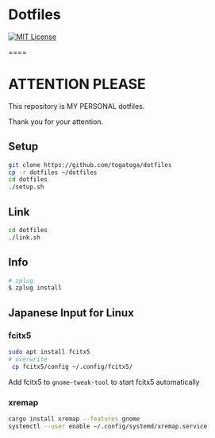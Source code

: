 
# Dotfiles

[![MIT License](http://img.shields.io/badge/license-MIT-blue.svg?style=flat-square)](https://github.com/tcnksm/dotfiles/blob/master/LICENCE)

====

# ATTENTION PLEASE

This repository is MY PERSONAL dotfiles.

Thank you for your attention.

## Setup

```bash
git clone https://github.com/togatoga/dotfiles
cp -r dotfiles ~/dotfiles
cd dotfiles
./setup.sh
```

## Link

```bash
cd dotfiles
./link.sh
```

## Info

```bash
# zplug
$ zplug install
```

## Japanese Input for Linux

### fcitx5

```bash
sudo apt install fcitx5
# overwrite
 cp fcitx5/config ~/.config/fcitx5/
```

Add fcitx5 to `gnome-tweak-tool` to start fcitx5 automatically

### xremap

```bash
cargo install xremap --features gnome
systemctl --user enable ~/.config/systemd/xremap.service
```